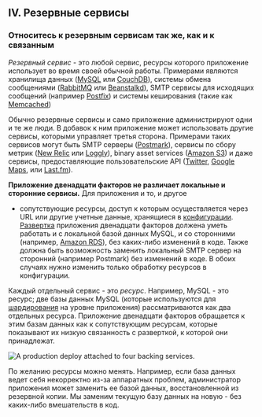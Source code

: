 ## IV. Резервные сервисы
### Относитесь к резервным сервисам так же, как и к связанным

*Резервный сервис* - это любой сервис, ресурсы которого приложение использует во время своей обычной
работы. Примерами являются хранилища данных ([MySQL](http://dev.mysql.com/) или
[CouchDB](http://couchdb.apache.org/)), системы обмена сообщениями ([RabbitMQ](http://www.rabbitmq.com/)
или [Beanstalkd](http://kr.github.com/beanstalkd/)), SMTP сервисы для исходящих сообщений (например
[Postfix](http://www.postfix.org/)) и системы кеширования (такие как [Memcached](http://memcached.org/))

Обычно резервные сервисы и само приложение администрируют одни и те же люди. В добавок к
ним приложение может использовать другие сервисы, которыми управляет третья сторона. Примерами таких сервисов
могут быть SMTP серверы ([Postmark](http://postmarkapp.com/)), сервисы по сбору метрик
([New Relic](http://newrelic.com/) или [Loggly](http://www.loggly.com/)), binary asset services
([Amazon S3](http://aws.amazon.com/s3/)) и даже сервисы, предоставляющие пользовательские API
([Twitter](http://dev.twitter.com/), [Google Maps](http://code.google.com/apis/maps/index.html),
или [Last.fm](http://www.last.fm/api)).

**Приложение двенадцати факторов не различает локальные и сторонние сервисы.** Для приложения и то, и другое
- сопутствующие ресурсы, доступ к которым осуществляется через URL или другие учетные данные, хранящиеся
в [конфигурации](/config). [Развертка](/codebase) приложения двенадцати факторов должена уметь работать и с
локальной базой данных MySQL, и со сторонними
(например, [Amazon RDS](http://aws.amazon.com/rds/)), без каких-либо изменений в коде. Также должна быть
возможность заменить локальный SMTP сервер на сторонний (например Postmark) без изменений в коде. В обоих
случаях нужно изменить только обработку ресурсов в конфигурации.

Каждый отдельный сервис - это *ресурс*. Например, MySQL - это ресурс; две базы данных MySQL (которые
используются для
[шардирования](http://ru.wikipedia.org/wiki/%D0%A8%D0%B0%D1%80%D0%B4%D0%B8%D1%80%D0%BE%D0%B2%D0%B0%D0%BD%D0%B8%D0%B5) на уровне приложения)
рассматриваются как два отдельных ресурса. Приложение двенадцати факторов обращается к этим базам данных
как к сопутствующим ресурсам, которые показывают их низкую связанность с разверткой, к которой они принадлежат.

<img src="/images/attached-resources.png" class="full" alt="A production deploy attached to four backing services." />

По желанию ресурсы можно менять. Например, если база данных ведет себя
некорректно из-за аппаратных проблем, администратор приложения может заменить ее базой данных, восстановленной
из резервной копии. Мы заменим текущую базу данных на новую - без каких-либо вмешательств в код.
